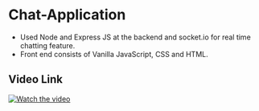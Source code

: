 # Chat-Application

- Used Node and Express JS at the backend and socket.io for real time chatting feature. 
- Front end consists of Vanilla JavaScript, CSS and HTML.


## Video Link 

  [![Watch the video](https://img.youtube.com/vi/oc9rsZ0SE0E/0.jpg)](https://youtu.be/oc9rsZ0SE0E)

